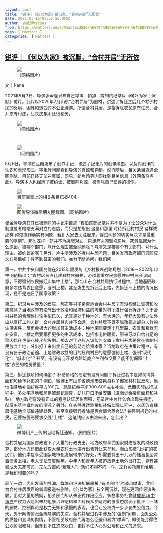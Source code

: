 ```yaml
---
layout: post
title: "锐评｜《何以为家》被沉默，“合村并居”无所依"
date: 2021-05-15T08:50:56.000Z
author: 多数派Masses
from: https://matters.news/@masses2020/%E9%94%90%E8%AF%84-%E4%BD%95%E4%BB%A5%E4%B8%BA%E5%AE%B6-%E8%A2%AB%E6%B2%89%E9%BB%98-%E5%90%88%E6%9D%91%E5%B9%B6%E5%B1%85-%E6%97%A0%E6%89%80%E4%BE%9D-bafyreigjmxklmgn244xzxshbhnvcqoqq4jof2pwqz5k3sfcnrdvdkyfqbe
tags: [ Matters ]
categories: [ Matters ]
---
```

<!--1621068656000-->
[锐评｜《何以为家》被沉默，“合村并居”无所依](https://matters.news/@masses2020/%E9%94%90%E8%AF%84-%E4%BD%95%E4%BB%A5%E4%B8%BA%E5%AE%B6-%E8%A2%AB%E6%B2%89%E9%BB%98-%E5%90%88%E6%9D%91%E5%B9%B6%E5%B1%85-%E6%97%A0%E6%89%80%E4%BE%9D-bafyreigjmxklmgn244xzxshbhnvcqoqq4jof2pwqz5k3sfcnrdvdkyfqbe)
------

<div>
<figure class="image"><img src="https://assets.matters.news/embed/047b83fc-0863-47ca-a2a6-cd92d012b134.jpeg" data-asset-id="047b83fc-0863-47ca-a2a6-cd92d012b134" referrerpolicy="no-referrer"><figcaption><span>（网络图片）</span></figcaption></figure><p>文｜Nana</p><p>2021年5月3日，导演张金隆发布自己导演、拍摄、剪辑的纪录片《何处为家：沉默》成片。此片以2020年7月山东“合村并居”为题材，讲述了拆迁之后几个村子村民的处境、困难和遭受的不公正待遇。所谓合村并居，是指拆除农民原有住房、合并原有村庄，让农民集中住进楼房。</p><figure class="image"><img src="https://assets.matters.news/embed/935785ed-b4c8-49a7-adff-4fe7b2763d93.png" data-asset-id="935785ed-b4c8-49a7-adff-4fe7b2763d93" referrerpolicy="no-referrer"><figcaption><span>（网络图片）</span></figcaption></figure><p><br></p><figure class="image"><img src="https://assets.matters.news/embed/db6b1dda-e4d0-4781-abf0-5a6d3fdb9811.png" data-asset-id="db6b1dda-e4d0-4781-abf0-5a6d3fdb9811" referrerpolicy="no-referrer"><figcaption><span>（网络图片）</span></figcaption></figure><p>5月6日，导演在豆瓣发布了创作手记，讲述了纪录片的创作缘由、以及对创作的认识和表现形式。字里行间能看到导演的真诚和克制。然而随后，相关条目遭遇全网删除，目前已经无法在豆瓣、网易、新片场等内网找到相关信息（外网备份<a href="https://graph.org/Return-Home-05-09" target="_blank">点此</a>）。导演本人也经历了被约谈、被删除片源、被删除自己影评的操作。</p><figure class="image"><img src="https://assets.matters.news/embed/fc01ba01-7501-4548-89eb-854ff3b02b21.png" data-asset-id="fc01ba01-7501-4548-89eb-854ff3b02b21" referrerpolicy="no-referrer"><figcaption><span>目前豆瓣上的相关条目已被404。</span></figcaption></figure><figure class="image"><img src="https://assets.matters.news/embed/4e0ea55b-9068-4608-a697-29c3370fbfc9.png" data-asset-id="4e0ea55b-9068-4608-a697-29c3370fbfc9" referrerpolicy="no-referrer"><figcaption><span>网传导演微信朋友圈截图。（网络图片）</span></figcaption></figure><p>张金隆导演在其已被删除的手记中自述 “我拍这部纪录片并不是为了让公众对什么制度或者啥啥充满对立的态度，而只是想指出 这里和那里 对待拆迁村村民 这样或那样 的鬼操作确实有问题，我们大家去关注起来，促进问题的切实解决才是最重要的事情”。那么这样一部并不为挑起对立、只想解决问题的影片，究竟是因为什么原因，被哪个部门，以什么理由被全网删除？导演又是被哪个有关部门、以什么理由、被约谈的呢？另外，片中所涉及的拆村并居问题，相关省市政府部门的回应又在哪里呢？得不到答案的我们，唯有不断追问。我们问：</p><p>第一、中共中央和国务院在2018年颁发的《乡村振兴战略规划（2018－2022年）》中明确指出：“农村居民点迁建和村庄撤并，必须尊重农民意愿并经村民会议同意，不得强制农民搬迁和集中上楼”，那么山东合村并居执行过程中，当地基层政府多次违背农民意愿，强制上楼，甚至发生先拆迁后上楼，先拆迁不上楼的情况出现，是不是违反了国家政策？</p><p>第二、纪录片中涉及的侯庄、郝庙等村子是否适合合村并居？有没有经过调研和收集意见？当地政府有没有出于政治和经济利益的考量对村子进行强行拆迁？关于合村并居的合理性讨论争论已久，尤其是对于种地的、有大棚的、年纪大没有办法外出从事打工的人群，合村并居其实并不合适。合村并居不但不能改善这部分人群的生活条件，反而会极大的增加其生活成本：种地来回要走十几里路，农具和粮食无处安置，上楼之后要承担更多的生活成本，包括水电供暖费，原来可以自给自足的菜肉现在也要花钱才能买到。那么对于这些人该如何安置？合村并居是否在强制村民放弃土地、外出打工来出卖自己的劳动力给资本家？当地政府在决策过程中，有没有出于政治前途、土地财政收益的目的枉顾村民的意愿强制上楼、强制“现代化”、“城市化”？甚至，有没有与开发商建筑商产生利益交换？能不能保障“上楼”农民的楼房质量？</p><p>第三、拆迁款项如何确定？ 补贴价格的制定有没有问题？拆迁过程中是如何清算面积和给予补贴的？例如，微博上有山东省德州市临邑县林子郝家村村民反映，当地宅基地补偿按每平方100元，房屋按每平米300-600左右补偿。然而实际执行过程中，多处宅基地和房屋被漏记漏算，幼儿户口不给安置（进而少给楼房面积和补贴）。地方政府有没有正式的程序认证居住面积，纪录片中为什么会出现先拆迁，然后宅基地证作废的情况？另外，在实际拆迁测量和补偿处理过程中，农民的自建房宅基地全部做违建处理、甚至直接强行拆除是否合情合理合法? 被强制拆迁的村民，还要被强制要求交钱“上楼”，这笔钱应该由谁来出，怎么出？</p><figure class="image"><img src="https://assets.matters.news/embed/06bcf738-e250-40f4-ab21-349e102777b9.jpeg" data-asset-id="06bcf738-e250-40f4-ab21-349e102777b9" referrerpolicy="no-referrer"><figcaption><span>微博用户上传的当地拆迁通知。（网络图片）</span></figcaption></figure><p>合村并居为国家财政省下了大量的行政支出，地方政府享受国家财政拨发的财政预算，部分地方还借此获取大量农村土地进行出售转让来牟利。而山东被“上楼”的农民们，他们本应享受国家城市化发展带来的好处，却需要付出十几万的储蓄甚至背着债务上楼，老人无法安度晚年，中年人和青年人被迫放弃土地外出打工，更有甚者成为无家可归、无法安置的“跑荒人”。我们不得不问一句，这样的政策和发展，是我们想要的吗？</p><p>而另一边，为此发声的导演、媒体和记者却屡屡被 “有关部门”约谈和噤声，曾经为合村并居发声的新闻报道被删除，《何以为家》被全网沉默，现在更网传导演失联。面对大量的质疑，相关部门却从未正式作出回应。多数事务社曾就<a href="https://mp.weixin.qq.com/s/aDAk-wD4VFgP9_ZI_4_O5w" target="_blank">成都49中事件</a>中权力表现出来的粗暴治理逻辑和面对民众质疑时的傲慢态度表示批评：一味的删帖、控制舆论是权力无知和傲慢的表现，也会让公权力一步步丧失公信力。今天，对于网传的张金隆导演的失踪，合村并居过程中涉及的“强制”问题，面对公众的质疑和汹涌的舆情，不管相关政府部门再怎么回避和暴力“噤声”，即使能封得住公众的眼和耳，但却封不住悠悠众口，更封不住人心对公理和正义的追求。</p><p><br></p><p><br></p>
</div>
